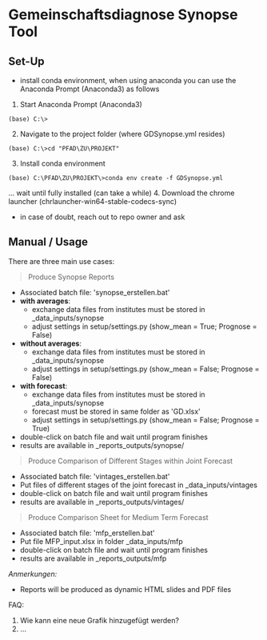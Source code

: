 # Gemeinschaftsdiagnose Synopse Tool


## Set-Up

- install conda environment, when using anaconda you can use the Anaconda Prompt (Anaconda3) as follows

1. Start Anaconda Prompt (Anaconda3)
```
(base) C:\>
```
2. Navigate to the project folder (where GDSynopse.yml resides)
```
(base) C:\>cd "PFAD\ZU\PROJEKT"
```
3. Install conda environment
```
(base) C:\PFAD\ZU\PROJEKT\>conda env create -f GDSynopse.yml
```
... wait until fully installed (can take a while)
4. Download the chrome launcher (chrlauncher-win64-stable-codecs-sync)
- in case of doubt, reach out to repo owner and ask 

## Manual / Usage

There are three main use cases: 

> Produce Synopse Reports

- Associated batch file: 'synopse_erstellen.bat'
- **with averages**: 
  - exchange data files from institutes must be stored in _data_inputs/synopse
  - adjust settings in setup/settings.py (show_mean = True; Prognose = False)
- **without averages**: 
  - exchange data files from institutes must be stored in _data_inputs/synopse
  - adjust settings in setup/settings.py (show_mean = False; Prognose = False)
- **with forecast**: 
  - exchange data files from institutes must be stored in _data_inputs/synopse
  - forecast must be stored in same folder as 'GD.xlsx'
  - adjust settings in setup/settings.py (show_mean = False; Prognose = True)
- double-click on batch file and wait until program finishes
- results are available in _reports_outputs/synopse/

> Produce Comparison of Different Stages within Joint Forecast

- Associated batch file: 'vintages_erstellen.bat'
- Put files of different stages of the joint forecast in _data_inputs/vintages
- double-click on batch file and wait until program finishes
- results are available in _reports_outputs/vintages/

> Produce Comparison Sheet for Medium Term Forecast

- Associated batch file: 'mfp_erstellen.bat'
- Put file MFP_input.xlsx in folder _data_inputs/mfp 
- double-click on batch file and wait until program finishes
- results are available in _reports_outputs/mfp

*Anmerkungen:*

* Reports will be produced as dynamic HTML slides and PDF files 

FAQ:

1. Wie kann eine neue Grafik hinzugefügt werden?
2. ...
